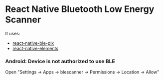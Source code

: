 # React Native Bluetooth Low Energy Scanner

It uses:

- [react-native-ble-plx](https://github.com/Polidea/react-native-ble-plx)
- [react-native-elements](https://github.com/react-native-elements/react-native-elements)

### Android: Device is not authorized to use BLE

Open "Settings -> Apps -> blescanner -> Permissions -> Location -> Allow"
